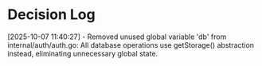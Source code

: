 # Decision Log

[2025-10-07 11:40:27] - Removed unused global variable 'db' from internal/auth/auth.go: All database operations use getStorage() abstraction instead, eliminating unnecessary global state.